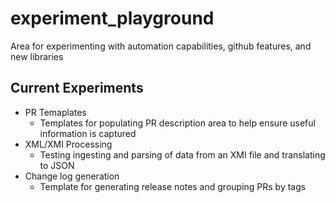 # experiment_playground
Area for experimenting with automation capabilities, github features, and new libraries

## Current Experiments
- PR Temaplates
    - Templates for populating PR description area to help ensure useful information is captured
- XML/XMI Processing
    - Testing ingesting and parsing of data from an XMI file and translating to JSON
- Change log generation
    - Template for generating release notes and grouping PRs by tags
